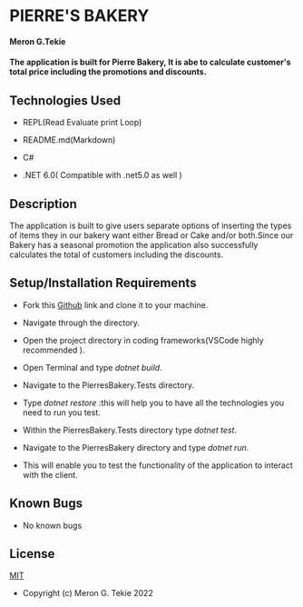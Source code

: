 # PIERRE'S BAKERY

#### Meron G.Tekie

#### The application is built for Pierre Bakery, It is abe to calculate customer's total price including the promotions and discounts.

## Technologies Used

- REPL(Read Evaluate print Loop)

- README.md(Markdown)

- C#

- .NET 6.0( Compatible with .net5.0 as well )

## Description

The application is built to give users separate options of inserting the types of items they in our bakery want either Bread or Cake and/or both.Since our Bakery has a seasonal promotion the application also successfully calculates the total of customers including the discounts.

## Setup/Installation Requirements

- Fork this [Github](https://github.com/MeronTekie/pierre-bakery.git) link and clone it to your machine.

- Navigate through the directory.

- Open the project directory in coding frameworks(VSCode highly recommended ).

- Open Terminal and type _dotnet build_.

- Navigate to the PierresBakery.Tests directory.

- Type _dotnet restore_ :this will help you to have all the technologies you need to run you test.

- Within the PierresBakery.Tests directory type _dotnet test_.

- Navigate to the PierresBakery directory and type _dotnet run_.

- This will enable you to test the functionality of the application to interact with the client.

## Known Bugs

- No known bugs

## License

[MIT](https://opensource.org/licenses/MIT)

- Copyright (c) Meron G. Tekie 2022

